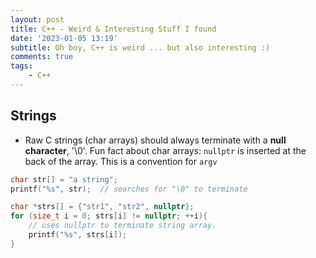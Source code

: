 ```yaml
---
layout: post
title: C++ - Weird & Interesting Stuff I found
date: '2023-01-05 13:19'
subtitle: Oh boy, C++ is weird ... but also interesting :)
comments: true
tags:
    - C++
---
```


## Strings

- Raw C strings (char arrays) should always terminate with a **null character**, '\0'. Fun fact about char arrays: `nullptr` is inserted at the back of the array. This is a convention for `argv`

```cpp
char str[] = "a string";
printf("%s", str);  // searches for "\0" to terminate

char *strs[] = {"str1", "str2", nullptr};
for (size_t i = 0; strs[i] != nullptr; ++i){
    // uses nullptr to terminate string array.  
    printf("%s", strs[i]);
}
```
